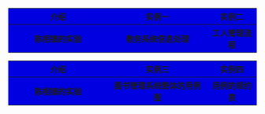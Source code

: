 <table>
<tr>
    <th width=40%, bgcolor=withe >介绍</th>
    <th width=40%, bgcolor=withe>实例一</th>
    <th width="50%", bgcolor=withe>实例二</th>
  </tr>
  <tr>
      <th width=40%, bgcolor=withe >陈相镇的实验</th>
      <th width=40%, bgcolor=withe>教务系统信息处理</th>
      <th width="50%", bgcolor=withe>工人管理流程</th>
    </tr>
</table>
<table>
<tr>
    <th width=40%, bgcolor=withe >介绍</th>
    <th width=40%, bgcolor=withe>实例三</th>
    <th width="50%", bgcolor=withe>实例四</th>
  </tr>
  <tr>
      <th width=40%, bgcolor=withe >陈相镇的实验</th>
      <th width=40%, bgcolor=withe>图书管理系统整体的用例图</th>
      <th width="50%", bgcolor=withe>用例的规约表</th>
    </tr>
</table>
